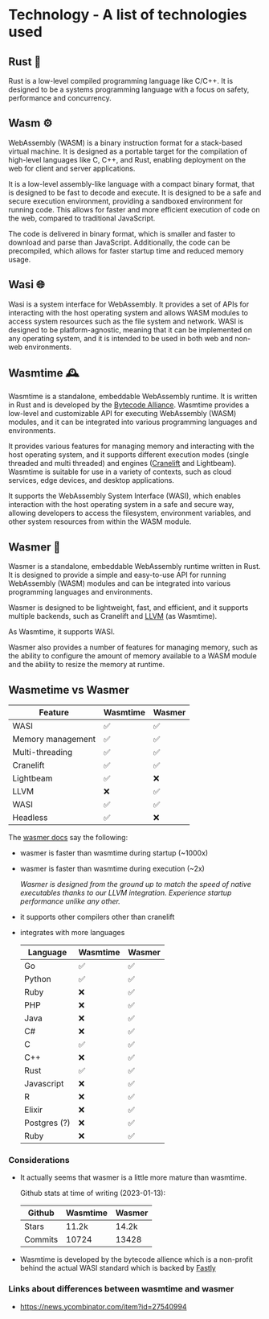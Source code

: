 # Technology - A list of technologies used

## Rust 🦀
Rust is a low-level compiled programming language like C/C++. It is designed to be a systems programming language with a focus on safety, performance and concurrency.

## Wasm ⚙️
WebAssembly (WASM) is a binary instruction format for a stack-based virtual machine. It is designed as a portable target for the compilation of high-level languages like C, C++, and Rust, enabling deployment on the web for client and server applications.

It is a low-level assembly-like language with a compact binary format, that is designed to be fast to decode and execute. It is designed to be a safe and secure execution environment, providing a sandboxed environment for running code. This allows for faster and more efficient execution of code on the web, compared to traditional JavaScript.

The code is delivered in binary format, which is smaller and faster to download and parse than JavaScript. Additionally, the code can be precompiled, which allows for faster startup time and reduced memory usage.

## Wasi 🌐
Wasi is a system interface for WebAssembly.
It provides a set of APIs for interacting with the host operating system and allows WASM modules to access system resources such as the file system and network. WASI is designed to be platform-agnostic, meaning that it can be implemented on any operating system, and it is intended to be used in both web and non-web environments.

## Wasmtime 🕰
Wasmtime is a standalone, embeddable WebAssembly runtime. It is written in Rust and is developed by the [Bytecode Alliance](https://bytecodealliance.org/). Wasmtime provides a low-level and customizable API for executing WebAssembly (WASM) modules, and it can be integrated into various programming languages and environments.

It provides various features for managing memory and interacting with the host operating system, and it supports different execution modes (single threaded and multi threaded) and engines ([Cranelift](https://github.com/bytecodealliance/wasmtime/tree/main/cranelift) and Lightbeam). Wasmtime is suitable for use in a variety of contexts, such as cloud services, edge devices, and desktop applications.

It supports the WebAssembly System Interface (WASI), which enables interaction with the host operating system in a safe and secure way, allowing developers to access the filesystem, environment variables, and other system resources from within the WASM module.

## Wasmer 🧬
Wasmer is a standalone, embeddable WebAssembly runtime written in Rust. It is designed to provide a simple and easy-to-use API for running WebAssembly (WASM) modules and can be integrated into various programming languages and environments.

Wasmer is designed to be lightweight, fast, and efficient, and it supports multiple backends, such as Cranelift and [LLVM](https://llvm.org/) (as Wasmtime).

As Wasmtime, it supports WASI.

Wasmer also provides a number of features for managing memory, such as the ability to configure the amount of memory available to a WASM module and the ability to resize the memory at runtime.

## Wasmetime vs Wasmer

| Feature           | Wasmtime | Wasmer |
| ----------------- | -------- | ------ |
| WASI              | ✅        | ✅      |
| Memory management | ✅        | ✅      |
| Multi-threading   | ✅        | ✅      |
| Cranelift         | ✅        | ✅      |
| Lightbeam         | ✅        | ❌      |
| LLVM              | ❌        | ✅      |
| WASI              | ✅        | ✅      |
| Headless          | ✅        | ❌      |

The [wasmer docs](https://wasmer.io/wasmer-vs-wasmtime) say the following:
- wasmer is faster than wasmtime during startup (~1000x)
- wasmer is faster than wasmtime during execution (~2x)

  _Wasmer is designed from the ground up to match the speed of native executables thanks to our LLVM integration. Experience startup performance unlike any other._
- it supports other compilers other than cranelift
- integrates with more languages

    | Language     | Wasmtime | Wasmer |
    | ------------ | -------- | ------ |
    | Go           | ✅        | ✅      |
    | Python       | ✅        | ✅      |
    | Ruby         | ❌        | ✅      |
    | PHP          | ❌        | ✅      |
    | Java         | ❌        | ✅      |
    | C#           | ❌        | ✅      |
    | C            | ✅        | ✅      |
    | C++          | ❌        | ✅      |
    | Rust         | ✅        | ✅      |
    | Javascript   | ❌        | ✅      |
    | R            | ❌        | ✅      |
    | Elixir       | ❌        | ✅      |
    | Postgres (?) | ❌        | ✅      |
    | Ruby         | ❌        | ✅      |

### Considerations
- It actually seems that wasmer is a little more mature than wasmtime.

  Github stats at time of writing (2023-01-13):

  | Github  | Wasmtime | Wasmer |
  | ------- | -------- | ------ |
  | Stars   | 11.2k    | 14.2k  |
  | Commits | 10724    | 13428  |

- Wasmtime is developed by the bytecode allience which is a non-profit behind the actual WASI standard which is backed by [Fastly](https://www.fastly.com/)

### Links about differences between wasmtime and wasmer
- https://news.ycombinator.com/item?id=27540994